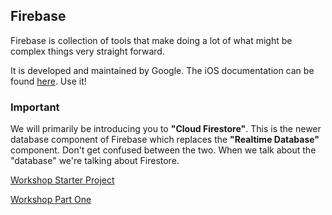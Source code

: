 ## Firebase

Firebase is collection of tools that make doing a lot of what might be complex things very straight forward. 

It is developed and maintained by Google. The iOS documentation can be found [here](https://firebase.google.com/docs/ios/setup?authuser=0). Use it!

### Important

We will primarily be introducing you to **"Cloud Firestore"**. This is the newer database component of Firebase which replaces the **"Realtime Database"** component. Don't get confused between the two. When we talk about the "database" we're talking about Firestore. 

[Workshop Starter Project](https://github.com/KyleGoslan/Digital-Media-Design/raw/master/Completed%20Demos/Buddy%20Watch%20Starter.zip)

[Workshop Part One](https://github.com/KyleGoslan/Digital-Media-Design/raw/master/Completed%20Demos/Buddy%20Watch%20Part%20One.zip)
